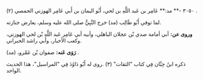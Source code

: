 ٣٠٥٠ -** مد:** عَامِر بن عَبد اللَّهِ بن لحي، أَبُو اليمان بن أَبي عَامِر الهوزني الحمصي (٢) .

لما توفي أَبُو طَالِب (مد) خرج النَّبِيُّ صلى الله عليه وسلم، يعارض جنازته.

**وروى عن:** أبي أمامة صدي بْن عجلان الباهلي، وأبيه أبي عَامِر عَبد اللَّهِ بْن لحي الهوزني، وكعب الأحبار، وأبي راشد الحبراني.

**رَوَى عَنه:** صفوان بْن عَمْرو، (مد) .

ذكره ابنُ حِبَّان فِي كتاب "الثقات" (٣) .روى له أَبُو دَاوُدَ فِي "المراسيل"، هذا الحديث الواحد.